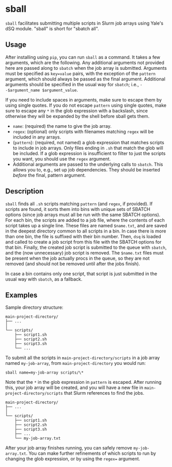 # sball

`sball` facilitates submitting multiple scripts in Slurm job arrays using Yale's dSQ module. "sball" is short for "sbatch all".

## Usage

After installing using `pip`, you can run `sball` as a command. It takes a few arguments, which are the following. Any additional arguments not provided here are passed along to `sbatch` when the job array is submitted. Arguments must be specified as `key=value` pairs, with the exception of the `pattern` argument, which should always be passed as the final argument. Additional arguments should be specified in the usual way for `sbatch`; i.e., `--$argument_name $argument_value`.

If you need to include spaces in arguments, make sure to escape them by using single quotes. If you do not escape `pattern` using single quotes, make sure to escape any `*` in the glob expression with a backslash, since otherwise they will be expanded by the shell before sball gets them.

- `name`: (required) the name to give the job array.
- `regex`: (optional) only scripts with filenames matching `regex` will be included in any arrays.
- (`pattern`): (required, not named) a glob expression that matches scripts to include in job arrays. Only files ending in `.sh` that match the glob will be included. If a glob expression is insufficient to filter to just the scripts you want, you should use the `regex` argument.
- Additional arguments are passed to the underlying calls to `sbatch`. This allows you to, e.g., set up job dependencies. They should be inserted _before_ the final, pattern argument.

## Description

`sball` finds all `.sh` scripts matching `pattern` (and `regex`, if provided). If scripts are found, it sorts them into bins with unique sets of SBATCH options (since job arrays must all be run with the same SBATCH options). For each bin, the scripts are added to a job file, where the contents of each script takes up a single line. These files are named `$name.txt`, and are saved in the deepest directory common to all scripts in a bin. In case there is more than one bin, the file is suffixed with their bin number. Then, `dsq` is loaded and called to create a job script from this file with the SBATCH options for that bin. Finally, the created job script is submitted to the queue with `sbatch`, and the (now unnecessary) job script is removed. The `$name.txt` files must be present when the job actually procs in the queue, so they are not removed (and should not be removed until after the jobs finish).

In case a bin contains only one script, that script is just submitted in the usual way with `sbatch`, as a fallback.

## Examples

Sample directory structure:
```
main-project-directory/
├── ...
│
└── scripts/
	├── script1.sh
	├── script2.sh
	├── script3.sh
	└── ...
```

To submit all the scripts in `main-project-directory/scripts` in a job array named `my-job-array`, from `main-project-directory` you would run:
```
sball name=my-job-array scripts/\*
```

Note that the `*` in the glob expression in `pattern` is escaped. After running this, your job array will be created, and you will have a new file in `main-project-directory/scripts` that Slurm references to find the jobs.
```
main-project-directory/
├── ...
│
└── scripts/
	├── script1.sh
	├── script2.sh
	├── script3.sh
	├── ...
	└── my-job-array.txt
```
After your job array finishes running, you can safely remove `my-job-array.txt`. You can make further refinements of which scripts to run by changing the glob expression, or by using the `regex=` argument.